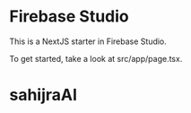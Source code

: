 # Firebase Studio

This is a NextJS starter in Firebase Studio.

To get started, take a look at src/app/page.tsx.
# sahijraAI
